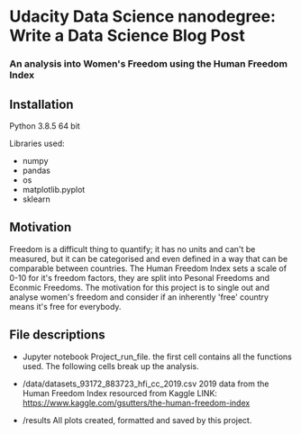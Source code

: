 # Udacity Data Science nanodegree: Write a Data Science Blog Post

### An analysis into Women's Freedom using the Human Freedom Index

## Installation

Python 3.8.5 64 bit

Libraries used:
- numpy
- pandas
- os
- matplotlib.pyplot
- sklearn

## Motivation

Freedom is a difficult thing to quantify; it has no units and can't be measured, but it can be categorised and even defined in a way that can be comparable between countries. The Human Freedom Index sets a scale of 0-10 for it's freedom factors, they are split into Pesonal Freedoms and Econmic Freedoms. The motivation for this project is to single out and analyse women's freedom and consider if an inherently 'free' country means it's free for everybody.  

## File descriptions

- Jupyter notebook 
Project_run_file. the first cell contains all the functions used. The following cells break up the analysis. 

- /data/datasets_93172_883723_hfi_cc_2019.csv
2019 data from the Human Freedom Index resourced from Kaggle
LINK: https://www.kaggle.com/gsutters/the-human-freedom-index

- /results
All plots created, formatted and saved by this project.
